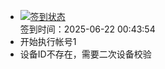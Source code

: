 - [![签到状态](https://github.com/womade/Cloud189-Actions/actions/workflows/main.yml/badge.svg?branch=main)](https://github.com/womade/Cloud189-Actions/actions/workflows/main.yml) <br> 签到时间：2025-06-22 00:43:54
- 开始执行帐号1
- 设备ID不存在，需要二次设备校验
